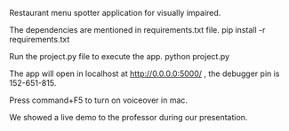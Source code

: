 Restaurant menu spotter application for visually impaired. 

The dependencies are mentioned in requirements.txt file. pip install -r requirements.txt

Run the project.py file to execute the app. python project.py 

The app will open in localhost at http://0.0.0.0:5000/ , the debugger pin is 152-651-815.

Press command+F5 to turn on voiceover in mac.

We showed a live demo to the professor during our presentation.

